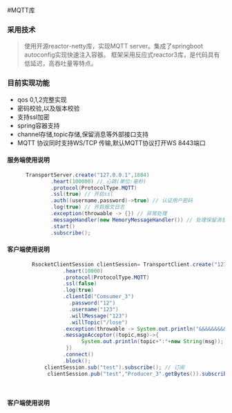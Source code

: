 #MQTT库


### 采用技术

> 使用开源reactor-netty库，实现MQTT server。集成了springboot autoconfig实现快速注入容器。
框架采用反应式reactor3库，是代码具有低延迟，高吞吐量等特点。

### 目前实现功能

-  qos 0,1,2完整实现
-  密码校验,以及版本校验
-  支持ssl加密
-  spring容器支持
-  channel存储,topic存储,保留消息等外部接口支持
-  MQTT 协议同时支持WS/TCP 传输,默认MQTT协议打开WS 8443端口



#### 服务端使用说明
```java
      TransportServer.create("127.0.0.1",1884)
              .heart(100000) // 心跳(单位:毫秒)
              .protocol(ProtocolType.MQTT)
              .ssl(true) // 开启ssl
              .auth((username,password)->true) // 认证用户密码
              .log(true) // 开启报文日志
              .exception(throwable -> {}) // 异常处理
              .messageHandler(new MemoryMessageHandler()) // 处理保留消息 默认走内存,可以自定义外部实现
              .start()
              .subscribe();
```




#### 客户端使用说明
```java
        RsocketClientSession clientSession= TransportClient.create("127.0.0.1",1884)
                  .heart(10000)
                  .protocol(ProtocolType.MQTT)
                  .ssl(false)
                  .log(true)
                  .clientId("Comsumer_3")
                    .password("12")
                    .username("123")
                    .willMessage("123")
                    .willTopic("/lose")
                  .exception(throwable -> System.out.println("&&&&&&&&&&&&&&&&&&&&&&&&&&&&"+throwable))
                  .messageAcceptor((topic,msg)->{
                        System.out.println(topic+":"+new String(msg));
                   })
                  .connect()
                  .block();
            clientSession.sub("test").subscribe(); // 订阅
             clientSession.pub("test","Producer_3".getBytes()).subscribe();

            
```



#### 客户端使用说明
```spring 容器中使用
        

            
```






